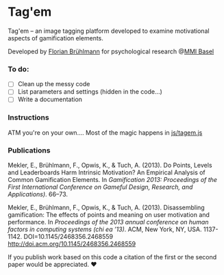 Tag'em
=====

Tag'em – an image tagging platform developed to examine motivational aspects of gamification elements.

Developed by [Florian Brühlmann](https://twitter.com/fbruehlmann) for psychological research @[MMI Basel](http://www.mmi-basel.ch "MMI Basel")

### To do:
- [ ] Clean up the messy code
- [ ] List parameters and settings (hidden in the code...)
- [ ] Write a documentation

### Instructions
ATM you're on your own....
Most of the magic happens in [js/tagem.js](js/tagem.js)

### Publications

Mekler, E., Brühlmann, F., Opwis, K., & Tuch, A. (2013). Do Points, Levels and Leaderboards Harm Intrinsic Motivation? An Empirical Analysis of Common Gamification Elements. In *Gamification 2013: Proceedings of the First International Conference on Gameful Design, Research, and Applications)*. 66–73.

Mekler, E., Brühlmann, F., Opwis, K., & Tuch, A. (2013). Disassembling gamification: The effects of points and meaning on user motivation and performance. In *Proceedings of the 2013 annual conference on human factors in computing systems (chi ea ’13)*. ACM, New York, NY, USA. 1137-1142.
DOI=10.1145/2468356.2468559 http://doi.acm.org/10.1145/2468356.2468559 

If you publish work based on this code a citation of the first or the second paper would be appreciated. :heart:

